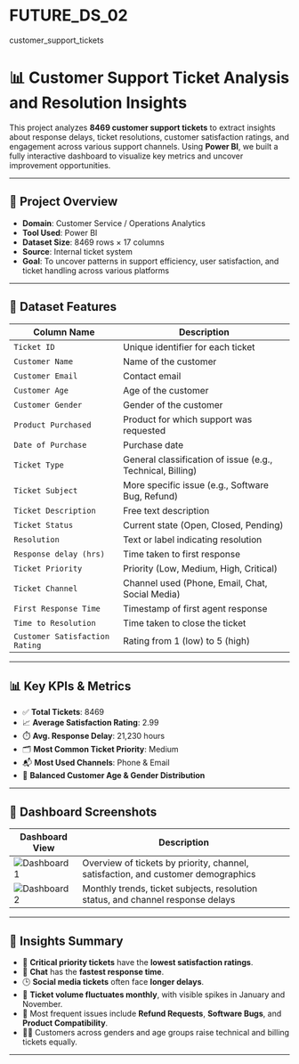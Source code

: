 # FUTURE_DS_02
customer_support_tickets
# 📊 Customer Support Ticket Analysis and Resolution Insights

This project analyzes **8469 customer support tickets** to extract insights about response delays, ticket resolutions, customer satisfaction ratings, and engagement across various support channels. Using **Power BI**, we built a fully interactive dashboard to visualize key metrics and uncover improvement opportunities.

---

## 📁 Project Overview

- **Domain**: Customer Service / Operations Analytics  
- **Tool Used**: Power BI  
- **Dataset Size**: 8469 rows × 17 columns  
- **Source**: Internal ticket system  
- **Goal**: To uncover patterns in support efficiency, user satisfaction, and ticket handling across various platforms

---

## 📌 Dataset Features

| Column Name                 | Description |
|----------------------------|-------------|
| `Ticket ID`                | Unique identifier for each ticket |
| `Customer Name`            | Name of the customer |
| `Customer Email`           | Contact email |
| `Customer Age`             | Age of the customer |
| `Customer Gender`          | Gender of the customer |
| `Product Purchased`        | Product for which support was requested |
| `Date of Purchase`         | Purchase date |
| `Ticket Type`              | General classification of issue (e.g., Technical, Billing) |
| `Ticket Subject`           | More specific issue (e.g., Software Bug, Refund) |
| `Ticket Description`       | Free text description |
| `Ticket Status`            | Current state (Open, Closed, Pending) |
| `Resolution`               | Text or label indicating resolution |
| `Response delay (hrs)`     | Time taken to first response |
| `Ticket Priority`          | Priority (Low, Medium, High, Critical) |
| `Ticket Channel`           | Channel used (Phone, Email, Chat, Social Media) |
| `First Response Time`      | Timestamp of first agent response |
| `Time to Resolution`       | Time taken to close the ticket |
| `Customer Satisfaction Rating` | Rating from 1 (low) to 5 (high) |

---

## 📊 Key KPIs & Metrics

- ✅ **Total Tickets**: 8469  
- 📈 **Average Satisfaction Rating**: 2.99  
- ⏱️ **Avg. Response Delay**: 21,230 hours  
- 🗂️ **Most Common Ticket Priority**: Medium  
- 📬 **Most Used Channels**: Phone & Email  
- 👥 **Balanced Customer Age & Gender Distribution**  

---

## 📌 Dashboard Screenshots

| Dashboard View | Description |
|----------------|-------------|
| ![Dashboard 1](powerbi_visuals/Task_2(1).png) | Overview of tickets by priority, channel, satisfaction, and customer demographics |
| ![Dashboard 2](powerbi_visuals/Task_2(2).png) | Monthly trends, ticket subjects, resolution status, and channel response delays |

---

## 🧠 Insights Summary

- 🔴 **Critical priority tickets** have the **lowest satisfaction ratings**.
- 💬 **Chat** has the **fastest response time**.
- 🕒 **Social media tickets** often face **longer delays**.
- 📅 **Ticket volume fluctuates monthly**, with visible spikes in January and November.
- 🎯 Most frequent issues include **Refund Requests**, **Software Bugs**, and **Product Compatibility**.
- 👩‍💻 Customers across genders and age groups raise technical and billing tickets equally.

---
